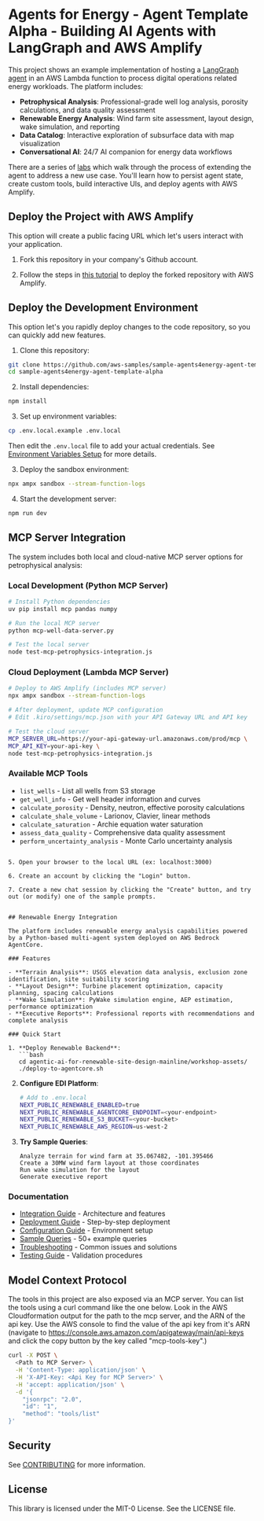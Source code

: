 # Agents for Energy - Agent Template Alpha - Building AI Agents with LangGraph and AWS Amplify

This project shows an example implementation of hosting a [LangGraph agent](https://www.langchain.com/langgraph) in an AWS Lambda function to process digital operations related energy workloads. The platform includes:

- **Petrophysical Analysis**: Professional-grade well log analysis, porosity calculations, and data quality assessment
- **Renewable Energy Analysis**: Wind farm site assessment, layout design, wake simulation, and reporting
- **Data Catalog**: Interactive exploration of subsurface data with map visualization
- **Conversational AI**: 24/7 AI companion for energy data workflows

There are a series of [labs](/labs/labs.md) which walk through the process of extending the agent to address a new use case. You'll learn how to persist agent state, create custom tools, build interactive UIs, and deploy agents with AWS Amplify.

## Deploy the Project with AWS Amplify
This option will create a public facing URL which let's users interact with your application.

1. Fork this repository in your company's Github account.

2. Follow the steps in [this tutorial](https://docs.aws.amazon.com/amplify/latest/userguide/getting-started-next.html) to deploy the forked repository with AWS Amplify.


## Deploy the Development Environment
This option let's you rapidly deploy changes to the code repository, so you can quickly add new features.

1. Clone this repository:
```bash
git clone https://github.com/aws-samples/sample-agents4energy-agent-template-alpha
cd sample-agents4energy-agent-template-alpha
```

2. Install dependencies:
```bash
npm install
```

3. Set up environment variables:
```bash
cp .env.local.example .env.local
```
Then edit the `.env.local` file to add your actual credentials. See [Environment Variables Setup](./docs/ENVIRONMENT_VARIABLES_SETUP.md) for more details.

3. Deploy the sandbox environment:
```bash
npx ampx sandbox --stream-function-logs
```

4. Start the development server:
```bash
npm run dev
```

## MCP Server Integration

The system includes both local and cloud-native MCP server options for petrophysical analysis:

### Local Development (Python MCP Server)
```bash
# Install Python dependencies
uv pip install mcp pandas numpy

# Run the local MCP server
python mcp-well-data-server.py

# Test the local server
node test-mcp-petrophysics-integration.js
```

### Cloud Deployment (Lambda MCP Server)
```bash
# Deploy to AWS Amplify (includes MCP server)
npx ampx sandbox --stream-function-logs

# After deployment, update MCP configuration
# Edit .kiro/settings/mcp.json with your API Gateway URL and API key

# Test the cloud server
MCP_SERVER_URL=https://your-api-gateway-url.amazonaws.com/prod/mcp \
MCP_API_KEY=your-api-key \
node test-mcp-petrophysics-integration.js
```

### Available MCP Tools
- `list_wells` - List all wells from S3 storage
- `get_well_info` - Get well header information and curves
- `calculate_porosity` - Density, neutron, effective porosity calculations
- `calculate_shale_volume` - Larionov, Clavier, linear methods
- `calculate_saturation` - Archie equation water saturation
- `assess_data_quality` - Comprehensive data quality assessment
- `perform_uncertainty_analysis` - Monte Carlo uncertainty analysis
```

5. Open your browser to the local URL (ex: localhost:3000)

6. Create an account by clicking the "Login" button.

7. Create a new chat session by clicking the "Create" button, and try out (or modify) one of the sample prompts.


## Renewable Energy Integration

The platform includes renewable energy analysis capabilities powered by a Python-based multi-agent system deployed on AWS Bedrock AgentCore.

### Features

- **Terrain Analysis**: USGS elevation data analysis, exclusion zone identification, site suitability scoring
- **Layout Design**: Turbine placement optimization, capacity planning, spacing calculations
- **Wake Simulation**: PyWake simulation engine, AEP estimation, performance optimization
- **Executive Reports**: Professional reports with recommendations and complete analysis

### Quick Start

1. **Deploy Renewable Backend**:
   ```bash
   cd agentic-ai-for-renewable-site-design-mainline/workshop-assets/
   ./deploy-to-agentcore.sh
   ```

2. **Configure EDI Platform**:
   ```bash
   # Add to .env.local
   NEXT_PUBLIC_RENEWABLE_ENABLED=true
   NEXT_PUBLIC_RENEWABLE_AGENTCORE_ENDPOINT=<your-endpoint>
   NEXT_PUBLIC_RENEWABLE_S3_BUCKET=<your-bucket>
   NEXT_PUBLIC_RENEWABLE_AWS_REGION=us-west-2
   ```

3. **Try Sample Queries**:
   ```
   Analyze terrain for wind farm at 35.067482, -101.395466
   Create a 30MW wind farm layout at those coordinates
   Run wake simulation for the layout
   Generate executive report
   ```

### Documentation

- [Integration Guide](./docs/RENEWABLE_INTEGRATION.md) - Architecture and features
- [Deployment Guide](./docs/RENEWABLE_DEPLOYMENT.md) - Step-by-step deployment
- [Configuration Guide](./docs/RENEWABLE_CONFIGURATION.md) - Environment setup
- [Sample Queries](./docs/RENEWABLE_SAMPLE_QUERIES.md) - 50+ example queries
- [Troubleshooting](./docs/RENEWABLE_TROUBLESHOOTING.md) - Common issues and solutions
- [Testing Guide](./docs/RENEWABLE_INTEGRATION_TESTING_GUIDE.md) - Validation procedures

## Model Context Protocol

The tools in this project are also exposed via an MCP server. You can list the tools using a curl command like the one below. Look in the AWS Cloudformation output for the path to the mcp server, and the ARN of the api key. Use the AWS console to find the value of the api key from it's ARN (navigate to https://console.aws.amazon.com/apigateway/main/api-keys and click the copy button by the key called "mcp-tools-key".)

```bash
curl -X POST \
  <Path to MCP Server> \
  -H 'Content-Type: application/json' \
  -H 'X-API-Key: <Api Key for MCP Server>' \
  -H 'accept: application/json' \
  -d '{
    "jsonrpc": "2.0",
    "id": "1",
    "method": "tools/list"
}'
```

## Security

See [CONTRIBUTING](CONTRIBUTING.md#security-issue-notifications) for more information.

## License

This library is licensed under the MIT-0 License. See the LICENSE file.
